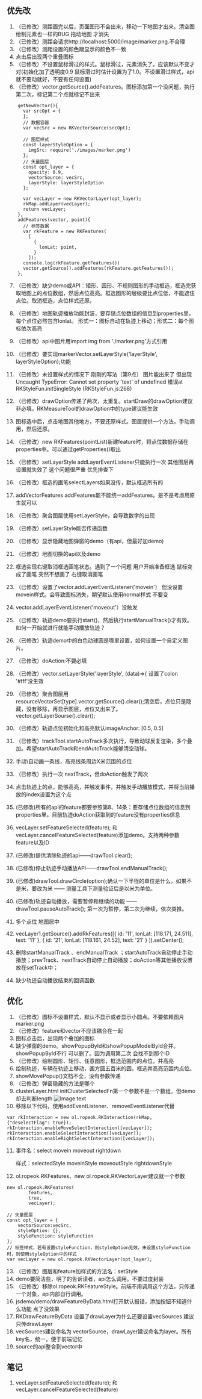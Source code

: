 ## 优先改
1. （已修改）测距画完以后，页面图形不会出来，移动一下地图才出来。清空图绘制元素也一样的BUG   拖动地图  才消失
2. （已修改）测距会请求http://localhost:5000/image/marker.png.不合理
3. （已修改）测距设置的颜色跟显示的颜色不一致
4. 点击后出现两个重叠图标
5. （已修改）不设置鼠标滑过的样式。鼠标滑过，元素消失了。应该默认不变才对(初始化加了透明度0.9   鼠标滑过时估计设置为了1.0。不设置滑过样式，api就不要动就好，不要有任何设置)
6. （已修改）vector.getSource().addFeatures。图标添加第一个没问题，执行第二次，标记第二个点就标记不出来
````
    getNewVector(){
      var srcOpt = {
      };
      // 数据容器
      var vecSrc = new RKVectorSource(srcOpt);

      // 图层样式
      const layerStyleOption = {
        imgSrc: require('./images/marker.png')
      };
      // 矢量图层
      const opt_layer = {
        opacity: 0.9,
        vectorSource: vecSrc,
        layerStyle: layerStyleOption
      };

      var vecLayer = new RKVectorLayer(opt_layer);
      rkMap.addLayer(vecLayer);
      return vecLayer;
    },
    addFeatures(vector, point){
      // 标签数据
      var rkFeature = new RKFeatures(
        [
          {
            lonLat: point,
          }
        ]);
      console.log(rkFeature.getFeatures())
      vector.getSource().addFeatures(rkFeature.getFeatures());
    },
````
7. （已修改）缺少demo或API：矩形、圆形、不规则图形的手动框选，框选完获取地图上的点位数组，然后点位高亮。框选图形的层级要比点位低，不能遮住点位。取消框选，点位样式还原。
8. （已修改）地图轨迹播放功能封装，要存储点位数组的信息到properties里，每个点位必然包含lonlat。
形式一：图标自动在轨迹上移动；形式二：每个图标依次高亮
9.  （已修改）api中图片用import img from './marker.png'方式引用
10. （已修改）要实现markerVector.setLayerStyle('layerStyle', layerStyleOption);功能
11. （已修改）未设置样式的情况下   刚刚的写法（第9点）  图片能出来了  但出现Uncaught TypeError: Cannot set property 'text' of undefined 错误at RKStyleFun.initSingleStyle (RKStyleFun.js:268)
12. （已修改）drawOption传递了两次，太重复。startDraw的drawOption建议非必填。RKMeasureTool的drawOption中的type建议能生效
13. 图标选中后，点击地图其他地方，不要还原样式。图层提供一个方法，手动调用，然后还原。
14. （已修改）new RKFeatures(pointList)新建feature时，将点位数据存储在properties中。可以通过getProperties()取出
15. （已修改）setLayerStyle  addLayerEventListener只能执行一次  其他图层再设置就失效了   这个问题很严重  优先排查下
16. （已修改）框选的画笔selectLayers如果没传，默认框选所有的
17. addVectorFeatures  addFeatures能不能统一addFeatures。是不是考虑用原生就可以
18. （已修改）聚合图层使用setLayerStyle，会导致数字的出现
19. （已修改）setLayerStyle能否传递函数
20. （已修改）显示隐藏地图弹窗的demo（有api，但最好加demo)
21. （已修改）地图切换的api以及demo
22. 框选实现右键取消框选画笔状态。遇到了一个问题  用户开始准备框选  鼠标变成了画笔  突然不想画了   右键取消画笔
23. （已修改）设置了vector.addLayerEventListener('movein'）  但没设置movein样式。会导致图标消失，期望默认使用normal样式  不要变
24. vector.addLayerEventListener('moveout'）没触发
25. （已修改）轨迹demo要执行start()，然后执行startManualTrack()才有效。如何一开始就进行就能手动播放轨迹？
26. （已修改）轨迹demo中的白色动球圆是哪里设置，如何设置一个自定义图片。
27. （已修改）doAction:不要必填
28. （已修改）vector.setLayerStyle('layerStyle', (data)=>{    设置了color: '#fff'没生效
29. （已修改）聚合图层用resourceVectorSet[type].vector.getSource().clear();清空后，点位只是隐藏，没有移除，再显示图层，点位又出来了。
vector.getLayerSourse().clear();
30. （已修改）轨迹点位初始化和高亮默认imageAnchor: [0.5, 0.5]
31. （已修改）trackTool.startAutoTrack多次执行，导致动球反复渲染，多个叠加。希望startAutoTrack和endAutoTrack能够清空动球。
32. 手动\自动画一条线，高亮线条周边X米范围的点位
33. （已修改）执行一次  nextTrack，但doAction触发了两次
34. 点击轨迹上的点，能够高亮，并触发事件，并触发手动播放模式，并将当前播放的index设置为这个点
35. (已修改)所有的api的feature都要参照第8、14条：要存储点位数组的信息到properties里。目前轨迹doAction获取到的feature没有properties信息
36. vecLayer.setFeatureSelected(feature); 和vecLayer.cancelFeatureSelected(feature)添加demo。支持两种参数feature以及ID
37. (已修改)提供清除轨迹的api——drawTool.clear();
38. (已修改)停止轨迹手动播放API——drawTool.endManualTrack();
39. (已修改)drawTool.drawCircle(option);确认一下半径的单位是什么。如果不是米，要改为米 —— 测量工具下测量验证后是以米为单位。
40. (已修改)轨迹自动播放，需要暂停和继续的功能 —— drawTool.pauseAutoTrack(); 第一次为暂停，第二次为继续，依次类推。
41. 多个点位  地图居中
42. vecLayer1.getSource().addRkFeatures([{
        id: '11',
        lonLat: [118.171, 24.511],
        text: '11'
    }, {
        id: '21',
        lonLat: [118.161, 24.52],
        text: '21'
    }
    ]).setCenter();
    
43. 删除startManualTrack 、endManualTrack  ；startAutoTrack自动停止手动播放；prevTrack、nextTrack自动停止自动播放；doAction等其他播放设置放在setTrack中；
44. 缺少轨迹自动播放结束的回调函数


## 优化
1. （已修改）图标不设置样式，默认不显示或者显示小圆点。不要依赖图片marker.png
2. （已修改）feature和vector不应该耦合在一起
3. 图标点击后，出现两个叠加的图标
4. 缺少弹窗的demo。showPopupById和showPopupModelById合并。showPopupById不行   可以删了。因为调用第二次  会找不到那个ID
5. （已修改）绘制圆形、矩形、任意图形，框选范围内的点位，并高亮
6. 绘制轨迹，车辆在轨迹上移动，画方圆五百米的圆，框选并高亮范围内点位。
7. showMovePopup()文档不全，没有参数传递
8. （已修改）弹窗隐藏的方法是哪个
9. clusterLayer.html  initClusterSelectedFn第一个参数不是一个数组，但demo却去判断length
![Image text](https://github.com/ShuangMuChengLi/rk-map/blob/master/clickFeature.png)
10. 移除以下代码，使用addEventListener、removeEventListener代替
````
var rkInteraction = new ol.ropeok.RKInteraction(rkMap, {"deselectFlag": true});
rkInteraction.enableMoveSelectInteraction([vecLayer]);
rkInteraction.enableSelectInteraction([vecLayer]);
rkInteraction.enableRightSelectInteraction([vecLayer]);
````

11. 事件名：select movein moveout rightdown

    样式：selectedStyle moveinStyle moveoutStyle rightdownStyle
12. ol.ropeok.RKFeatures、new ol.ropeok.RKVectorLayer建议就一个参数
````
new ol.ropeok.RKFeatures(
        features,
        true,
        vecLayer);
````
````
// 矢量图层
const opt_layer = {
    vectorSource:vecSrc,
    styleOption: {},
    styleFunction: styleFunction
};
// 标签样式，若有设置styleFunction，则styleOption无效，未设置styleFunction时，则使用styleOption中的样式
var vecLayer = new ol.ropeok.RKVectorLayer(opt_layer);
````
13. （已修改）图层和feature加样式的方法名：setStyle
14. demo要简洁些，明了的告诉读者，api怎么调用。不要过度封装
15. （已修改）移除ol.ropeok.RKFeatureStyle。前端不用调用这个方法，只传递一个对象，api内部自行调用。
16. jsdemo/demo/drawFeatureByData.html打开默认报错，添加按钮不知道什么功能   点了没效果
17. RKDrawFeatureByData  设置了drawLayer为什么还要设置vecSources  建议只传drawLayer
18. vecSources建议命名为 vectorSource，drawLayer建议命名为layer。所有key名，统一，便于前端记忆
19. source的api整合到vector中


## 笔记
1. vecLayer.setFeatureSelected(feature); 和vecLayer.cancelFeatureSelected(feature)
